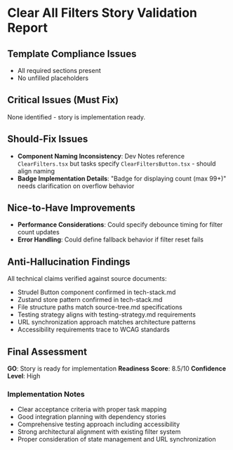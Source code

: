 # Clear All Filters Story Validation Report

## Template Compliance Issues

- All required sections present
- No unfilled placeholders

## Critical Issues (Must Fix)

None identified - story is implementation ready.

## Should-Fix Issues

- **Component Naming Inconsistency**: Dev Notes reference `ClearFilters.tsx` but tasks specify `ClearFiltersButton.tsx` - should align naming
- **Badge Implementation Details**: "Badge for displaying count (max 99+)" needs clarification on overflow behavior

## Nice-to-Have Improvements

- **Performance Considerations**: Could specify debounce timing for filter count updates
- **Error Handling**: Could define fallback behavior if filter reset fails

## Anti-Hallucination Findings

All technical claims verified against source documents:
- Strudel Button component confirmed in tech-stack.md
- Zustand store pattern confirmed in tech-stack.md
- File structure paths match source-tree.md specifications
- Testing strategy aligns with testing-strategy.md requirements
- URL synchronization approach matches architecture patterns
- Accessibility requirements trace to WCAG standards

## Final Assessment

**GO**: Story is ready for implementation
**Readiness Score**: 8.5/10
**Confidence Level**: High

### Implementation Notes
- Clear acceptance criteria with proper task mapping
- Good integration planning with dependency stories
- Comprehensive testing approach including accessibility
- Strong architectural alignment with existing filter system
- Proper consideration of state management and URL synchronization